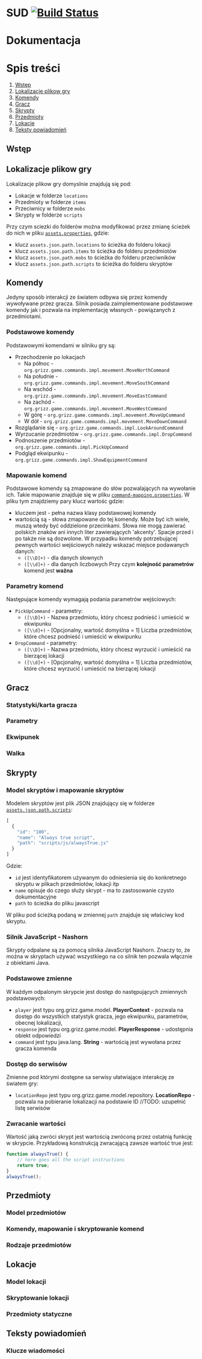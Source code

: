 # SUD [![Build Status](https://travis-ci.org/tomekbielaszewski/SUD.svg)](https://travis-ci.org/tomekbielaszewski/SUD)


# Dokumentacja

# Spis treści
1. [Wstęp](#wstęp)
2. [Lokalizacje plikow gry](#lokalizacje-plikow-gry)
3. [Komendy](#komendy)
4. [Gracz](#gracz)
5. [Skrypty](#skrypty)
6. [Przedmioty](#przedmioty)
7. [Lokacje](#lokacje)
8. [Teksty powiadomień](#teksty-powiadomień)

## Wstęp

## Lokalizacje plikow gry
Lokalizacje plikow gry domyslnie znajdują się pod:
- Lokacje w folderze `locations`
- Przedmioty w folderze `items`
- Przeciwnicy w folderze `mobs`
- Skrypty w folderze `scripts`

Przy czym sciezki do folderów można modyfikować przez zmianę ścieżek do nich w pliku [`assets.properties`](sud-core/src/main/resources/assets.properties), gdzie:
- klucz `assets.json.path.locations` to ścieżka do folderu lokacji
- klucz `assets.json.path.items` to ścieżka do folderu przedmiotów
- klucz `assets.json.path.mobs` to ścieżka do folderu przeciwników
- klucz `assets.json.path.scripts` to ścieżka do folderu skryptów

## Komendy
Jedyny sposób interakcji ze światem odbywa się przez komendy wywoływane przez gracza. Silnik posiada zaimplementowane podstawowe komendy jak i pozwala na implementację własnych - powiązanych z przedmiotami.

### Podstawowe komendy
Podstawowymi komendami w silniku gry są:
- Przechodzenie po lokacjach
  - Na północ - `org.grizz.game.commands.impl.movement.MoveNorthCommand`
  - Na południe - `org.grizz.game.commands.impl.movement.MoveSouthCommand`
  - Na wschód - `org.grizz.game.commands.impl.movement.MoveEastCommand`
  - Na zachód - `org.grizz.game.commands.impl.movement.MoveWestCommand`
  - W górę - `org.grizz.game.commands.impl.movement.MoveUpCommand`
  - W dół - `org.grizz.game.commands.impl.movement.MoveDownCommand`
- Rozglądanie się - `org.grizz.game.commands.impl.LookAroundCommand`
- Wyrzucanie przedmiotów - `org.grizz.game.commands.impl.DropCommand`
- Podnoszenie przedmiotów - `org.grizz.game.commands.impl.PickUpCommand`
- Podgląd ekwipunku - `org.grizz.game.commands.impl.ShowEquipmentCommand`

### Mapowanie komend
Podstawowe komendy są zmapowane do słów pozwalających na wywołanie ich. Takie mapowanie znajduje się w pliku [`command-mapping.properties`](sud-core/src/main/resources/command-mapping.properties). W pliku tym znajdziemy pary klucz wartośc gdzie:
- kluczem jest - pełna nazwa klasy podstawowej komendy
- wartością są - słowa zmapowane do tej komendy. Może być ich wiele, muszą wtedy być oddzielone przecinkami. Słowa nie mogą zawierać polskich znaków ani innych liter zawierających 'akcenty'. Spacje przed i po także nie są dozwolone. W przypadku komendy potrzebującej pewnych wartości wejściowych należy wskazać miejsce podawanych danych:
  - `([\\D]+)` - dla danych słownych
  - `([\\d]+)` - dla danych liczbowych
Przy czym **kolejność parametrów** komend jest **ważna**

### Parametry komend
Następujące komendy wymagają podania parametrów wejściowych:
- `PickUpCommand` - parametry:
  - `([\\D]+)` - Nazwa przedmiotu, który chcesz podnieść i umieścić w ekwipunku
  - `([\\d]+)` - [Opcjonalny, wartość domyślna = 1] Liczba przedmiotów, które chcesz podnieść i umieścić w ekwipunku
- `DropCommand` - parametry:
  - `([\\D]+)` - Nazwa przedmiotu, który chcesz wyrzucić i umieścić na bierzącej lokacji
  - `([\\d]+)` - [Opcjonalny, wartość domyślna = 1] Liczba przedmiotów, które chcesz wyrzucić i umieścić na bierzącej lokacji

## Gracz
### Statystyki/karta gracza
### Parametry
### Ekwipunek
### Walka

## Skrypty
### Model skryptów i mapowanie skryptów
Modelem skryptów jest plik JSON znajdujący się w folderze [`assets.json.path.scripts`](sud-core/src/main/resources/scripts/):
```javascript
[
  {
    "id": "100",
    "name": "Always true script",
    "path": "scripts/js/alwaysTrue.js"
  }
]
```

Gdzie:
- `id` jest identyfikatorem używanym do odniesienia się do konkretnego skryptu w plikach przedmiotów, lokacji itp
- `name` opisuje do czego służy skrypt - ma to zastosowanie czysto dokumentacyjne
- `path` to ścieżka do pliku javascript

W pliku pod ścieżką podaną w zmiennej `path` znajduje się właściwy kod skryptu.

### Silnik JavaScript - Nashorn
Skrypty odpalane są za pomocą silnika JavaScript Nashorn. Znaczy to, że można w skryptach używać wszystkiego na co silnik ten pozwala włącznie z obiektami Java.

### Podstawowe zmienne
W każdym odpalonym skrypcie jest dostęp do następujących zmiennych podstawowych:
- `player` jest typu org.grizz.game.model. **PlayerContext** - pozwala na dostęp do wszystkich statystyk gracza, jego ekwipunku, parametrów, obecnej lokalizacji,
- `response` jest typu org.grizz.game.model. **PlayerResponse** - udostępnia obiekt odpowiedzi
- `command` jest typu java.lang. **String** - wartością jest wywołana przez gracza komenda

### Dostęp do serwisów
Zmienne pod którymi dostępne sa serwisy ułatwiające interakcję ze światem gry:
- `locationRepo` jest typu org.grizz.game.model.repository. **LocationRepo** - pozwala na pobieranie lokalizacji na podstawie ID
//TODO: uzupełnić listę serwisów

### Zwracanie wartości
Wartość jaką zwróci skrypt jest wartością zwróconą przez ostatnią funkcję w skrypcie. Przykładową konstrukcją zwracającą zawsze wartość true jest:
```javascript
function alwaysTrue() {
    // here goes all the script instructions
    return true;
}
alwaysTrue();
```

## Przedmioty
### Model przedmiotów
### Komendy, mapowanie i skryptowanie komend
### Rodzaje przedmiotów

## Lokacje
### Model lokacji
### Skryptowanie lokacji
### Przedmioty statyczne

## Teksty powiadomień
### Klucze wiadomości
